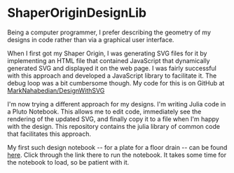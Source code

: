 # ShaperOriginDesignLib

Being a computer programmer, I prefer describing the geometry of my
designs in code rather than via a graphical user interface.

When I first got my Shaper Origin, I was generating SVG files for it
by implementing an HTML file that contained JavaScript that
dynamically generated SVG and displayed it on the web page.  I was
fairly successful with this approach and developed a JavaScript
library to facilitate it.  The debug loop was a bit cumbersome though.
My code for this is on GitHub at
[MarkNahabedian/DesignWithSVG](https://github.com/MarkNahabedian/DesignWithSVG)

I'm now trying a different approach for my designs.  I'm writing Julia
code in a Pluto Notebook.  This allows me to edit code, immediately see
the rendering of the updated SVG, and finally copy it to a file when
I'm happy with the design.  This repository contains the julia library
of common code that facilitates this approach.

My first such design notebook -- for a plate for a floor drain -- can be
found
[here](https://github.com/MarkNahabedian/DesignWithSVG/tree/master/floor_drain).
Click through the link there to run the notebook.  It takes some time
for the notebook to load, so be patient with it.

